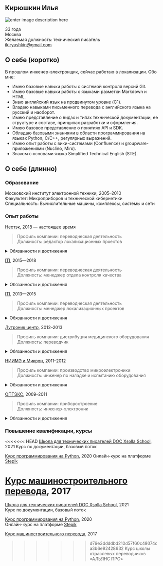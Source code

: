## Кирюшкин Илья
![enter image description here](https://drive.google.com/uc?export=view&id=1pPKcGlFSXp93kkjKNtVN74VVd7qRWFEm)

33 года  
Москва  
Желаемая должность: технический писатель  
ikiryushkin@gmail.com


## О себе (коротко)

В прошлом инженер-электронщик, сейчас работаю в локализации. Обо мне:

- Имею базовые навыки работы с системой контроля версий Git.
- Имею базовые навыки работы с языками разметки Markdown и HTML.
- Знаю английский язык на продвинутом уровне (C1). 
- Владею навыками письменного перевода с английского языка на русский и наоборот.
- Имею представление о видах и типах технической документации, ее структуре и составе, принципах разработки и оформления.
- Имею базовое представление о понятиях API и SDK.
- Обладаю базовыми знаниями в области программирования на языках Python, C/С++, регулярных
выражений.
- Имею опыт работы с вики-системами (Confluence) и groupware-приложениями (Nuclino, Miro).
- Знаком с основами языка Simplified Technical English (STE).


## О себе (длинно)

### Образование

Московский институт электронной техники, 2005–2010  
Факультет: Микроприборов и технической кибернетики  
Специальность: Вычислительные машины, комплексы, системы и сети  


### Опыт работы

[Неотэк,](https://neotech.ru/) 2018 — настоящее время
>Профиль компании: переводческая деятельность  
Должность: редактор локализационных проектов

<details>
  <summary>Обязанности и достижения</summary>
  
Обязанности:
<<<<<<< HEAD
=======
  
>>>>>>> d79e3ddddbd210d57f60c48074ca3b6e92428632
- редактирование переводов технических текстов (с английского языка на русский и наоборот);
- составление и проверка тестовых заданий для отбора внештатных переводчиков и редакторов;
- создание глоссариев, обслуживание систем памяти перевода (актуализация, исправление ошибок);
- консультация сотрудников компании по вопросам, связанным с качеством перевода (пример презентации можно посмотреть [здесь](https://prezi.com/view/mEXuGyX4LVUY8fP9Zgk9/)).

Релевантные достижения:
- редактировал тексты на IT-тематику для таких заказчиков, как SAP, Dell, NetApp, Microsoft;
- составил несколько локализационных стайлгайдов для заказчиков и крупных проектов;
- составил инструкцию для переводчиков на языки стран СНГ и участвовал в ее переводе на английский
язык.  
С русской версией инструкции можно ознакомиться по этой ссылке: https://bit.ly/LSPReqsRU.  
Версию на английском языке можно просмотреть здесь: https://bit.ly/LSPReqsEN.
</details>


[ITI](https://web.archive.org/web/20210228184218/https://iti.ru/), 2015—2018
>Профиль компании: переводческая деятельность  
Должность: менеджер отдела контроля качества

<details>
  <summary>Обязанности и достижения</summary>

Обязанности:
- проверка промежуточного и финального качества переводов;
- работа со специализированным ПО для проверки качества перевода;
- рассмотрение претензий к качеству переводов со стороны клиента, анализ причин;
- ведение документации управления качеством (доработка контролирующего качество ПО, пополнение базы знаний);
- доработка и развитие текущей системы качества (составление инструкций, технических заданий на оптимизацию внутреннего ПО для проверки качества перевода);
- взаимодействие с внештатными исполнителями по вопросам качества;
- оценка кандидатов во внештатные исполнители.

Релевантные достижения:
- успешно взаимодействовал с разработчиком внутреннего ПО компании для проверки качества перевода по вопросам разработки новых и доработки существующих функций, чтобы соответствовать стандартам управления качеством;
- освоил работу с инструментами для внутренней техподдержки (ZenDesk) и вики-системами (Confluence).
</details>


[ITI](https://web.archive.org/web/20210228184218/https://iti.ru/), 2013—2015
>Профиль компании: переводческая деятельность    
Должность: менеджер локализационных проектов

<details>
  <summary>Обязанности и достижения</summary>

Обязанности:
- управление процессом локализации перевода и оценки качества стороннего перевода;
- координация работы пула внештатных переводчиков‚ редакторов и корректоров;
- общение с клиентами на английском языке (устно и письменно);
- работа со средствами Computer-Aided Translation (Trados‚ MemoQ, Translation WorkSpace‚ Idiom и
пр.);
- работа с трекерами (Jira), в т. ч. баг-трекерами ([TRAC](https://en.wikipedia.org/wiki/Trac)) в роли тестировщика локализации.

Релевантные достижения:
- за время работы довел до конца несколько сотен проектов по локализации и оценке качества
перевода для крупных заказчиков из Европы и США (Cisco, Dell/EMC, VMware, Microsoft, Oracle,
OSISoft, Amazon, NetApp и других);
- составил инструкции для адаптации новых или подменяющих сотрудников к особенностям ведения
закрепленных за мной проектов.
</details>


[Лутроник центр](http://bellasystech.ru/), 2012–2013
>Профиль компании: дистрибуция медицинского оборудования  
Должность: переводчик

<details>
  <summary>Обязанности и достижения</summary>

Обязанности:
- письменный перевод документации для медицинского оборудования с английского языка на русский;
- перевод, редактирование, корректура и верстка текстов на техническую и медицинскую тематику;
- перевод с английского языка на русский и с русского языка на английский деловой переписки;
- устный перевод на выставках и конференциях.

Релевантные достижения:
- успешно взаимодействовал с инженерным отделом зарубежной компании-производителя по вопросам эксплуатации, обслуживания и ремонта оборудования;
- верстка и допечатная подготовка переведенной документации на оборудование.
</details>


[НИИМЭ и Микрон](www.mikron.ru), 2011–2012
>Профиль компании: производство микроэлектроники  
Должность: инженер по наладке и испытанию оборудования

<details>
  <summary>Обязанности и достижения</summary>

Обязанности:
- наладка, ремонт и регулировка технологического оборудования согласно документации производителя;
- проведение планово-предупредительных работ по обслуживанию оборудования согласно документации производителя;
- контроль основных технологических параметров по приборам.

Релевантные достижения:
- изучил структуру и состав технической документации на установки плазмо-химического травления
американского и европейского производства (на английском языке).
- взаимодействовал с программным обеспечением установок в роли пользователя.
- участвовал в проведении работ по вводу в эксплуатацию оборудования совместно с англоговорящими
сервисными инженерами комании-производителя.
</details>


[ОПТЭКС](www.mikron.ru), 2009–2011
>Профиль компании: приборостроение  
Должность: инженер-электроник

<details>
  <summary>Обязанности и достижения</summary>
  
Обязанности:
- регулировка и наладка радиоэлектронных изделий;
- разработка принципиальных схем радиоэлектронной аппаратуры;
- выпуск и сопровождение конструкторской документации по стандартам ЕСКД (ГОСТ 2).

Релевантные достижения:
- участвовал в разработке нескольких комплектов конструкторской документации на комплексы
аппаратуры;
- проводил испытания комплексов аппаратуры в соответствии с программой и методикой испытаний;
- взаимодействовал с программным обеспечением для проведения испытаний;
- изучил структуру, состав конструкторской документации и соответствующие ГОСТы (в основном
ГОСТ 2.701 и сопутствующие).
</details>


### Повышение квалификации, курсы 

<<<<<<< HEAD
[Школа для технических писателей DOC Xsolla School](https://school.xsolla.com/documentation2021), 2021 
Курс по документации, базовый поток

[Курс программирования на Python](https://stepik.org/course/67/promo), 2020
Онлайн-курс на платформе [Stepik](https://stepik.org)

[Курс машиностроительного перевода](http://apschool.ru/kurs-mashinostroitelnogo-perevoda/), 2017
=======
[Школа для технических писателей DOC Xsolla School](https://school.xsolla.com/documentation2021), 2021  
Курс по документации, базовый поток

[Курс программирования на Python](https://stepik.org/course/67/promo), 2020  
Онлайн-курс на платформе [Stepik](https://stepik.org)

[Курс машиностроительного перевода](http://apschool.ru/kurs-mashinostroitelnogo-perevoda/), 2017  
>>>>>>> d79e3ddddbd210d57f60c48074ca3b6e92428632
Курс школы отраслевых переводчиков «АЛЬЯНС ПРО»
